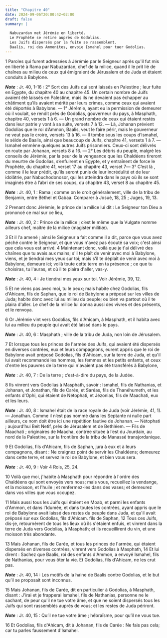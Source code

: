 ```yaml
---
title: "Chapitre 40"
date: 2024-09-06T20:00:42+02:00
draft: false
summary: |
  
  Nabuzardan met Jérémie en liberté.
  Le Prophète se retire auprès de Godolias.
  Les Juifs dispersés par la fuite se rassemblent.
  Baalis, roi des Ammonites, envoie Ismahel pour tuer Godolias.
---
```



1 Paroles qui furent adressées à Jérémie par le Seigneur après qu'il fut mis en liberté à Rama par Nabuzardan, chef de la milice, quand il le prit lié de chaînes au milieu de ceux qui émigraient de Jérusalem et de Juda et étaient conduits à Babylone.

***Note*** :  Jr. 40, 1-16 : 2° Sort des Juifs qui sont laissés en Palestine ; leur fuite en Egypte, du chapitre 40 au chapitre 45. Un certain nombre de Juifs avaient été laissés en Palestine, mais ils ne devaient pas échapper au châtiment qu’ils avaient mérité par leurs crimes, comme ceux qui avaient été déportés à Babylone. ― 1° Jérémie, ayant eu la permission de demeurer où il voulait, se rendit près de Godolias, gouverneur du pays, à Masphath, chapitre 40, versets 1 à 6. ― Un grand nombre de ceux qui étaient restés dans leur patrie y vont à sa suite, versets 7 à 12. ― Là, Johanan prévient Godolias que le roi d’Ammon, Baalis, veut le faire périr, mais le gouverneur ne veut pas le croire, versets 13 à 16. ― Il tombe sous les coups d’Ismahel, le séide de Baalis, ainsi que beaucoup de Juifs, chapitre 41, versets 1 à 7. ― Ismahel emmène quelques autres Juifs prisonniers. Ceux-ci sont délivrés en route par Johanan, versets 8 à 16. ― 2° Les débris du peuple, malgré les conseils de Jérémie, par la peur de la vengeance que
les Chaldéens tireront du meurtre de Godolias, s’enfuirent en Egypte, et y entraînent de force le Prophète, du chapitre 41, verset 17 au chapitre 43, verset 7― 3° C’est là , comme il le leur prédit, qu’ils seront punis de leur incrédulité et de leur idolâtrie, par Nabuchodonosor, qui les atteindra dans le pays où ils se sont imaginés être à l’abri de ses coups, du chapitre 43, verset 8 au chapitre 45.

***Note*** :  Jr. 40, 1 : Rama ; comme on le croit généralement, ville de la tribu de Benjamin, entre Béthel et Gabaa. Comparer à Josué, 18, 25 ; Juges, 19, 13.


2 Prenant donc Jérémie, le prince de la milice lui dit : Le Seigneur ton Dieu a prononcé ce mal sur ce lieu,

***Note*** :  Jr. 40, 2 : Prince de la milice ; c’est le même que la Vulgate nomme ailleurs chef, maître de la milice (magister militiæ).

3 Et il l'a amené ; ainsi le Seigneur a fait comme il a dit, parce que vous avez péché contre le Seigneur, et que vous n'avez pas écouté sa voix; c'est ainsi que cela vous est arrivé. 4 Maintenant donc, voilà que je t'ai délivré des chaînes que tu avais aux mains; s'il te plaît de venir avec moi à Babylone, viens, et je tiendrai mes yeux sur toi; mais s'il te déplaît de venir avec moi à Babylone, demeure ici; voilà toute cette terre en ta présence ; ce que tu choisiras, tu l'auras, et où il te plaira d'aller, vas-y.

***Note*** :  Jr. 40, 4 : Je tiendrai mes yeux sur toi. Voir Jérémie, 39, 12.

5 Et ne viens pas avec moi, tu le peux; mais habite chez Godolias, fils d'Ahicam, fils de Saphan, que le roi de Babylone a préposé sur les villes de Juda; habite donc avec lui au milieu du peuple; ou bien va partout où il te plaira d'aller. Le chef de la milice lui donna aussi des vivres et des présents, et le renvoya.


6 Or Jérémie vint vers Godolias, fils d'Ahicam, à Masphath, et il habita avec lui au milieu du peuple qui avait été laissé dans le pays.

***Note*** :  Jr. 40, 6 : Masphath ; ville de la tribu de Juda, non loin de Jérusalem.


7 Et lorsque tous les princes de l'armée des Juifs, qui avaient été dispersés en diverses contrées, eux et leurs compagnons, eurent appris que le roi de Babylone avait préposé Godolias, fils d'Ahicam, sur la terre de Juda, et qu'il lui avait recommandé les hommes, les femmes et les petits enfants, et ceux d'entre les pauvres de la terre qui n'avaient pas été transférés à Babylone,

***Note*** :  Jr. 40, 7 : De la terre ; c’est-à-dire du pays, de la Judée.

8 Ils vinrent vers Godolias à Masphath, savoir : Ismahel, fils de Nathanias, et Johanan, et Jonathan, fils de Carée, et Saréas, fils de Thanéhumeth, et les enfants d'Ophi, qui étaient de Nétophati, et Jézonias, fils de Maachati, eux et les leurs.

***Note*** :  Jr. 40, 8 : Ismahel était de la race royale de Juda (voir Jérémie, 41, 1). ― Jonathan. Comme il n’est pas nommé dans les Septante ni nulle part ailleurs, ce nom doit être ici une répétition fautive de Johanan. ― Nétophati ; aujourd’hui Beit Netif, près de Jérusalem et de Bethléem. ― Fils de Maachati ; originaires de Maacha, contrée située à l’est du Jourdain, au nord de la Palestine, sur la frontière de la tribu de Manassé transjordanique.

9 Et Godolias, fils d'Ahicam, fils de Saphan, jura à eux et à leurs compagnons, disant : Ne craignez point de servir les Chaldéens; demeurez dans cette terre, et servez le roi de Babylone, et bien vous sera.

***Note*** :  Jr. 40, 9 : Voir 4 Rois, 25, 24.

10 Voilà que moi, j'habite à Masphath pour répondre à l'ordre des Chaldéens qui sont envoyés vers nous; mais vous, recueillez la vendange, et la moisson, et l'huile ; et renfermez-les dans des vases; et demeurez dans vos villes que vous occupez.


11 Mais aussi tous les Juifs qui étaient en Moab, et parmi les enfants d'Ammon, et dans l'Idumée, et dans toutes les contrées, ayant appris que le roi de Babylone avait laissé des restes du peuple dans Juda, et qu'il avait préposé sur eux Godolias, fils d'Ahicam. fils de Saphan, 12 Tous ces Juifs, dis-je, retournèrent de tous les lieux où ils s'étaient enfuis, et vinrent dans la terre de Juda vers Godolias, à Masphath; et ils recueillirent du vin, et une moisson très abondante.


13 Mais Johanan, fils de Carée, et tous les princes de l'armée, qui étaient dispersés en diverses contrées, vinrent vers Godolias à Masphath, 14 Et lui dirent : Sachez que Baalis, roi des enfants d'Ammon, a envoyé Ismahel, fils de Nathanias, pour vous ôter la vie. Et Godolias, fils d'Ahicam, ne les crut pas.

***Note*** :  Jr. 40, 14 : Les motifs de la haine de Baalis contre Godolias, et le but qu’il se proposait sont inconnus.

15 Mais Johanan, fils de Carée, dit en particulier à Godolias, à Masphath, disant : J'irai et je frapperai Ismahel, fils de Nathanias, personne ne le sachant, de peur qu'il ne tue votre âme, et que ne soient dispersés tous les Juifs qui sont rassemblés auprès de vous; et les restes de Juda périront.

***Note*** :  Jr. 40, 15 : Qu’il ne tue votre âme ; hébraïsme, pour qu’il ne vous tue.

16 Et Godolias, fils d'Ahicam, dit à Johanan, fils de Carée : Ne fais pas cela; car tu parles faussement d'Ismahel.

